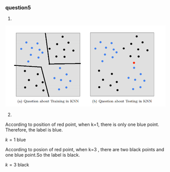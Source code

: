 ### question5


1. 


![](p5.png)

2.  
  According to position of red point, when k=1, there is only one blue point. Therefore, the label is blue.
  
  $k=1$ blue

According to posion of red point, when k=3 , there are two black points and one blue point.So the label is black.

  $k=3$ black

